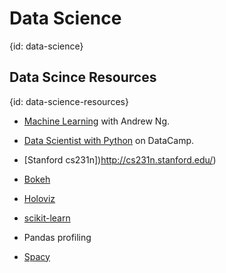 # Data Science
{id: data-science}


## Data Scince Resources
{id: data-science-resources}


* [Machine Learning](https://www.coursera.org/learn/machine-learning/home/welcome) with Andrew Ng.
* [Data Scientist with Python](https://learn.datacamp.com/career-tracks/data-scientist-with-python) on DataCamp.
* [Stanford cs231n])http://cs231n.stanford.edu/)

* [Bokeh](https://docs.bokeh.org/)
* [Holoviz](https://holoviz.org/)
* [scikit-learn](https://scikit-learn.org/)
* Pandas profiling
* [Spacy](https://spacy.io/)
